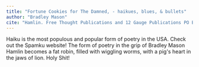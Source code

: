 ```yaml
---
title: "Fortune Cookies for The Damned, - haikues, blues, & bullets"
author: "Bradley Mason"
cite: "Hamlin. Free Thought Publications and 12 Gauge Publications PO Box 6011, San Clemente, CA. 92674."
---
```


Haiku is the most populous and popular form of poetry in the USA. Check out the Spamku website! The form of poetry in the grip of Bradley Mason Hamlin becomes a fat robin, filled with wiggling worms, with a pig's heart in the jaws of lion. Holy Shit!
